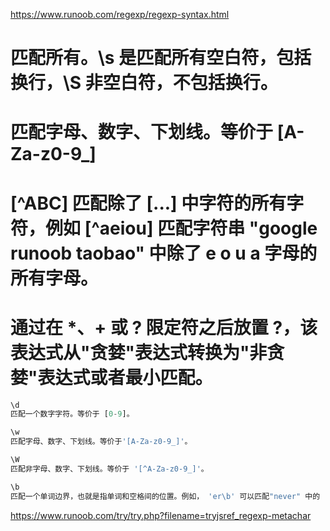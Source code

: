 https://www.runoob.com/regexp/regexp-syntax.html

	
# 匹配所有。\s 是匹配所有空白符，包括换行，\S 非空白符，不包括换行。

	
# 匹配字母、数字、下划线。等价于 [A-Za-z0-9_]

	
# [^ABC] 匹配除了 [...] 中字符的所有字符，例如 [^aeiou] 匹配字符串 "google runoob taobao" 中除了 e o u a 字母的所有字母。

# 通过在 *、+ 或 ? 限定符之后放置 ?，该表达式从"贪婪"表达式转换为"非贪婪"表达式或者最小匹配。
```js
\d	
匹配一个数字字符。等价于 [0-9]。

\w	
匹配字母、数字、下划线。等价于'[A-Za-z0-9_]'。

\W	
匹配非字母、数字、下划线。等价于 '[^A-Za-z0-9_]'。

\b	
匹配一个单词边界，也就是指单词和空格间的位置。例如， 'er\b' 可以匹配"never" 中的 'er'，但不能匹配 "verb" 中的 'er'。
```

https://www.runoob.com/try/try.php?filename=tryjsref_regexp-metachar
